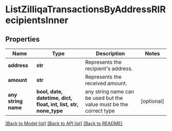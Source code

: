 # ListZilliqaTransactionsByAddressRIRecipientsInner


## Properties
Name | Type | Description | Notes
------------ | ------------- | ------------- | -------------
**address** | **str** | Represents the recipient&#39;s address. | 
**amount** | **str** | Represents the received amount. | 
**any string name** | **bool, date, datetime, dict, float, int, list, str, none_type** | any string name can be used but the value must be the correct type | [optional]

[[Back to Model list]](../README.md#documentation-for-models) [[Back to API list]](../README.md#documentation-for-api-endpoints) [[Back to README]](../README.md)


